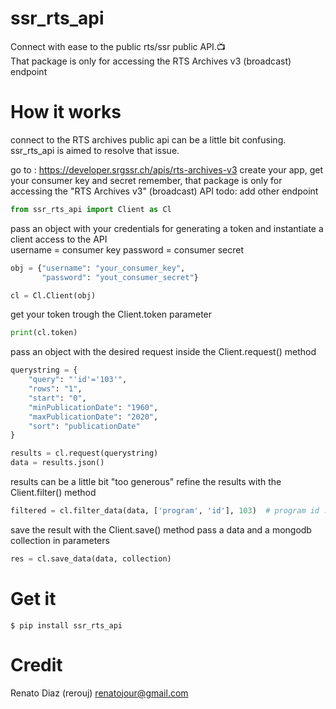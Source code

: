 # ssr_rts_api

Connect with ease to the public rts/ssr public API.📺  
That package is only for accessing the RTS Archives v3 (broadcast) endpoint

# How it works

connect to the RTS archives public api can be a little bit confusing. ssr_rts_api is aimed to resolve that issue.

go to : https://developer.srgssr.ch/apis/rts-archives-v3
create your app,
get your consumer key and secret
remember, that package is only for accessing the "RTS Archives v3" (broadcast) API
todo: add other endpoint
    
```python
from ssr_rts_api import Client as Cl
```

pass an object with your credentials for generating a token and
instantiate a client access to the API  
username = consumer key
password = consumer secret

```python
obj = {"username": "your_consumer_key",
       "password": "yout_consumer_secret"}

cl = Cl.Client(obj)
```
get your token trough the Client.token parameter
```python
print(cl.token)
```
pass an object with the desired request inside the Client.request() method
```python
querystring = {
    "query": "'id'='103'",
    "rows": "1",
    "start": "0",
    "minPublicationDate": "1960",
    "maxPublicationDate": "2020",
    "sort": "publicationDate"
}

results = cl.request(querystring)
data = results.json()
```

results can be a little bit "too generous"
refine the results with the Client.filter() method
```python
filtered = cl.filter_data(data, ['program', 'id'], 103)  # program id : 103 = Temps Présent
```
save the result with the Client.save() method
pass a data and a mongodb collection in parameters
```python
res = cl.save_data(data, collection)
```

# Get it
```
$ pip install ssr_rts_api
```

# Credit

Renato Diaz (rerouj)
renatojour@gmail.com
